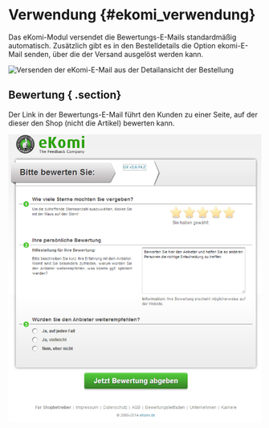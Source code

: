 # Verwendung {#ekomi_verwendung}

Das eKomi-Modul versendet die Bewertungs-E-Mails standardmäßig automatisch. Zusätzlich gibt es in den Bestelldetails die Option ekomi-E-Mail senden, über die der Versand ausgelöst werden kann.

![](Bilder/20181001_014.png "Versenden der eKomi-E-Mail aus der Detailansicht der
      Bestellung")

## Bewertung { .section}

Der Link in der Bewertungs-E-Mail führt den Kunden zu einer Seite, auf der dieser den Shop \(nicht die Artikel\) bewerten kann.

![](Bilder/bewertung.png "Bewertungsseite")



